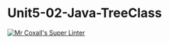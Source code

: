 # Unit5-02-Java-TreeClass
[![Mr Coxall's Super Linter](https://github.com/ICS4U-Programming-RemyS/Unit5-02-Java-TreeClass/workflows/Mr%20Coxall's%20Super%20Linter/badge.svg)](https://github.com/ICS4U-Programming-RemyS/Unit5-02-Java-TreeClass/actions/)
